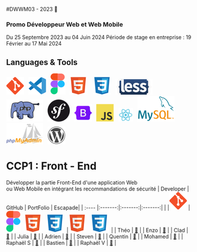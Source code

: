 #DWWM03 - 2023 👋
### Promo Développeur Web et Web Mobile  
Du 25 Septembre 2023 au 04 Juin 2024
Période de stage en entreprise : 19 Février au 17 Mai 2024



## Languages & Tools 
![imgGit](./profile/img/git.svg)&nbsp;&nbsp;
![imgVscode](./profile/img/vscode.svg)&nbsp;&nbsp;
![imgFigma](./profile/img/figma.svg)&nbsp;&nbsp;
![imgHtml](./profile/img/html.svg) &nbsp;&nbsp;
![imgCSS](./profile/img/css.svg)&nbsp;&nbsp;
![imgLess](./profile/img/less-1.svg)&nbsp;&nbsp; 
![imgPhp](./profile/img/php2.svg)&nbsp;&nbsp;
![imgSymfony](./profile/img/symfony.svg)&nbsp;&nbsp;
![imgBootStrap](./profile/img/bootstrap.svg)&nbsp;&nbsp; 
![imgJs](./profile/img/javascript.svg)&nbsp;&nbsp;
![imgReact](./profile/img/react.svg)&nbsp;&nbsp;
![imgMySql](./profile/img/mysql1.svg)&nbsp;&nbsp;
![imgPhpMyAdmin](./profile/img/PhpMyAdmin.svg)&nbsp;&nbsp;
![imgWordpress](./profile/img/wordpress.svg) 


# CCP1 : Front - End    
Développer la partie Front-End d'une application Web   
ou Web Mobile en intégrant les recommandations de sécurité
| Developer | GitHub | PortFolio | Escapade|
| :---- |:-------:|:-------:|:-------:|
| |![imgGit](./profile/img/git.svg)&nbsp;|![imgFigma](./profile/img/figma.svg)&nbsp;&nbsp;![imgHtml](./profile/img/html.svg) &nbsp;&nbsp;![imgCSS](./profile/img/css.svg)&nbsp;&nbsp;|![imgHtml](./profile/img/html.svg) &nbsp;&nbsp;![imgCSS](./profile/img/css.svg)&nbsp;&nbsp;|
| Théo  | <a href="">🔗</a> | 
| Enzo  | <a href="">🔗</a> |
| Clad  | <a href="">🔗</a> |
| Julia  | <a href="">🔗</a> |
| Adrien | <a href="">🔗</a> |
| Steven  | <a href="">🔗</a> |
| Quentin  | <a href="">🔗</a> |
| Mohamed  | <a href="">🔗</a> |
| Raphaël S  | <a href="">🔗</a> |
| Bastien  | <a href="">🔗</a> |
| Raphaël V  | <a href="">🔗</a> |






<!--
**Here are some ideas to get you started:**

🙋‍♀️ A short introduction - what is your organization all about?
🌈 Contribution guidelines - how can the community get involved?
👩‍💻 Useful resources - where can the community find your docs? Is there anything else the community should know?
🍿 Fun facts - what does your team eat for breakfast?
🧙 Remember, you can do mighty things with the power of [Markdown](https://docs.github.com/github/writing-on-github/getting-started-with-writing-and-formatting-on-github/basic-writing-and-formatting-syntax)
-->
